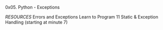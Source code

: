 0x05. Python - Exceptions

*RESOURCES*
Errors and Exceptions
Learn to Program 11 Static & Exception Handling (starting at minute 7)
